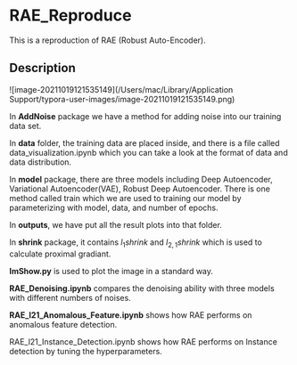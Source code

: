 # RAE_Reproduce
This is a reproduction of RAE (Robust Auto-Encoder).
## Description
![image-20211019121535149](/Users/mac/Library/Application Support/typora-user-images/image-20211019121535149.png)  

In **AddNoise** package we have a method for adding noise into our training data set.  

In **data** folder, the training data are placed inside, and there is a file called data_visualization.ipynb which you can take a look at the format of data and data distribution.  

In **model** package, there are three models including Deep Autoencoder, Variational Autoencoder(VAE), Robust Deep Autoencoder. There is one method called train which we are used to training our model by parameterizing with model, data, and number of epochs.  

In **outputs**, we have put all the result plots into that folder.  

In **shrink** package, it contains $l_1shrink$ and $l_{2,1}shrink$ which is used to calculate proximal gradiant.  

 **ImShow.py** is used to plot the image in a standard way.  

**RAE_Denoising.ipynb** compares the denoising ability with three models with different numbers of noises.  

**RAE_l21_Anomalous_Feature.ipynb** shows how RAE performs on anomalous feature detection.  

RAE_l21_Instance_Detection.ipynb shows how RAE performs on Instance detection by tuning the hyperparameters.  
